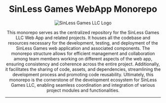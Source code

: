 <div align="center">
    <h1>SinLess Games WebApp Monorepo</h1>
    <a>
        <img src="https://cdn.sinlessgamesllc.com/Sinless-Games/images/logos/sinless-games/logo_no_background.webp" alt="SinLess Games LLC Logo">
    </a>
    <br/>
    <p>
        This monorepo serves as the centralized repository for the SinLess Games LLC Web App and related projects.
        It houses all the codebase and resources necessary for the development, testing, and deployment of the
        SinLess Games web application and associated components. The monorepo structure allows for efficient
        management and collaboration among team members working on different aspects of the web app, ensuring
        consistency and coherence across the entire project. Additionally, it facilitates the sharing of code,
        assets, and dependencies, streamlining the development process and promoting code reusability. Ultimately,
        this monorepo is the cornerstone of the development ecosystem for SinLess Games LLC, enabling seamless
        coordination and integration of various project modules and functionalities.
    </p>
</div>

---
